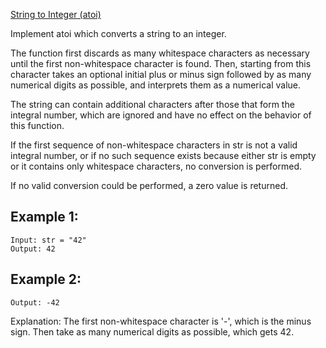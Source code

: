 [String to Integer (atoi)](https://leetcode.com/problems/string-to-integer-atoi/)

Implement atoi which converts a string to an integer.

The function first discards as many whitespace characters as necessary until the first non-whitespace character is found. Then, starting from this character takes an optional initial plus or minus sign followed by as many numerical digits as possible, and interprets them as a numerical value.

The string can contain additional characters after those that form the integral number, which are ignored and have no effect on the behavior of this function.

If the first sequence of non-whitespace characters in str is not a valid integral number, or if no such sequence exists because either str is empty or it contains only whitespace characters, no conversion is performed.

If no valid conversion could be performed, a zero value is returned.

## Example 1:

```
Input: str = "42"
Output: 42
```

## Example 2:

```Input: str = "   -42"
Output: -42
```

Explanation: The first non-whitespace character is '-', which is the minus sign. Then take as many numerical digits as possible, which gets 42.
